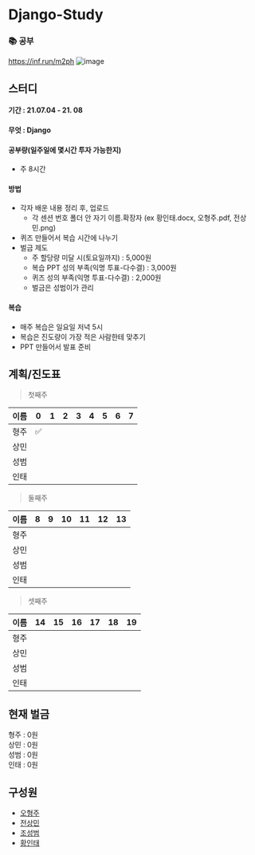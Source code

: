 # Django-Study

### 📚 공부
https://inf.run/m2ph
![image](https://user-images.githubusercontent.com/45033215/124384360-c5edb200-dd0b-11eb-9e2a-7209f2231c9a.png)

## 스터디
#### 기간 : 21.07.04 - 21. 08
#### 무엇 : Django
#### 공부량(일주일에 몇시간 투자 가능한지)
* 주 8시간
#### 방법
* 각자 배운 내용 정리 후, 업로드
  * 각 센션 번호 폴더 안 자기 이름.확장자 (ex 황인태.docx, 오형주.pdf, 전상민.png)
* 퀴즈 만들어서 복습 시간에 나누기
* 벌금 제도
  * 주 할당량 미달 시(토요일까지) : 5,000원
  * 복습 PPT 성의 부족(익명 투표-다수결) : 3,000원 
  * 퀴즈 성의 부족(익명 투표-다수결) : 2,000원
  * 벌금은 성범이가 관리
#### 복습
* 매주 복습은 일요일 저녁 5시
* 복습은 진도량이 가장 적은 사람한테 맞추기
* PPT 만들어서 발표 준비


## 계획/진도표
> 첫째주

|이름|0|1|2|3|4|5|6|7|
|------|---|---|---|---|---|---|---|---|
|형주|✅||||||||
|상민|||||||||
|성범|||||||||
|인태|||||||||

> 둘째주

|이름|8|9|10|11|12|13|
|------|---|---|---|---|---|---|
|형주|||||||
|상민|||||||
|성범|||||||
|인태|||||||

> 셋째주

|이름|14|15|16|17|18|19|
|------|---|---|---|---|---|---|
|형주|||||||
|상민|||||||
|성범|||||||
|인태|||||||

## 현재 벌금
형주 : 0원  
상민 : 0원  
성범 : 0원  
인태 : 0원  

## 구성원
* [오형주](https://github.com/Loonie95)  
* [전상민](https://github.com/sangmandu)  
* [조성범](https://github.com/KrDmitri)  
* [황인태](https://github.com/Inte-H)  

